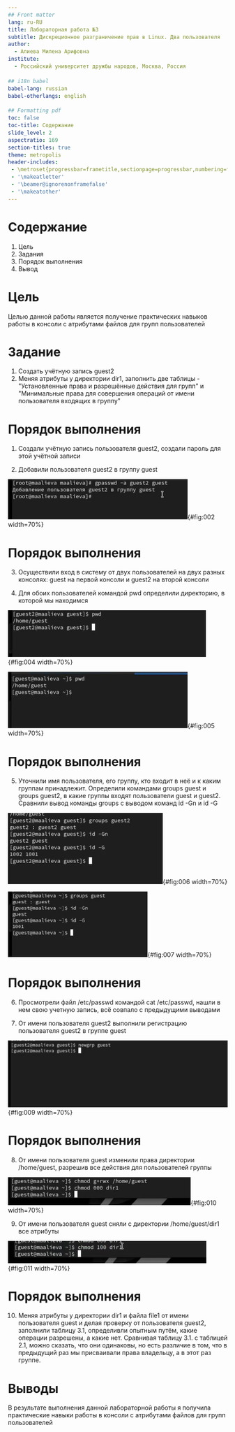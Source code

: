 ```yaml
---
## Front matter
lang: ru-RU
title: Лабораторная работа №3
subtitle: Дискреционное разграничение прав в Linux. Два пользователя
author:
  - Алиева Милена Арифовна
institute:
  - Российский университет дружбы народов, Москва, Россия

## i18n babel
babel-lang: russian
babel-otherlangs: english

## Formatting pdf
toc: false
toc-title: Содержание
slide_level: 2
aspectratio: 169
section-titles: true
theme: metropolis
header-includes:
 - \metroset{progressbar=frametitle,sectionpage=progressbar,numbering=fraction}
 - '\makeatletter'
 - '\beamer@ignorenonframefalse'
 - '\makeatother'
---
```


# Содержание 

1. Цель
2. Задания
3. Порядок выполнения
4. Вывод

# Цель

Целью данной работы является получение практических навыков работы в консоли с атрибутами файлов для групп пользователей

# Задание

1. Создать учётную запись guest2
2. Меняя атрибуты у директории dir1, заполнить две таблицы - "Установленные права и разрешённые действия для групп" и "Минимальные права для совершения операций от имени пользователя входящих в группу"

# Порядок выполнения

1. Cоздали учётную запись пользователя guest2, создали пароль для этой учётной записи 

2. Добавили пользователя guest2 в группу guest 

![Вход в систему от имени пользователя guest](image/2.jpg){#fig:002 width=70%}

# Порядок выполнения

3. Осуществили вход в систему от двух пользователей на двух разных консолях: guest на первой консоли и guest2 на второй консоли

4. Для обоих пользователей командой pwd определили директорию, в которой мы находимся 

![Команда pwd для guest2](image/4.jpg){#fig:004 width=70%}

![Команда pwd для guest](image/5.jpg){#fig:005 width=70%}

# Порядок выполнения

5. Уточнили имя пользователя, его группу, кто входит в неё и к каким группам принадлежит. Определили командами groups guest и groups guest2, в какие группы входят пользователи guest и guest2. Сравнили вывод команды groups с выводом команд id -Gn и id -G

![Указанные команды для guest2](image/6.jpg){#fig:006 width=70%}

![Указанные команды для guest](image/7.jpg){#fig:007 width=70%}

# Порядок выполнения

6. Просмотрели файл /etc/passwd командой cat /etc/passwd, нашли в нем свою учетную запись, всё совпало с предыдущими выводами 

7. От имени пользователя guest2 выполнили регистрацию пользователя guest2 в группе guest 

![Команда newgrp guest](image/9.jpg){#fig:009 width=70%}

# Порядок выполнения

8. От имени пользователя guest изменили права директории /home/guest, разрешив все действия для пользователей группы 

![Команда chmod g+rwx /home/guest](image/10.jpg){#fig:010 width=70%}

9. От имени пользователя guest сняли с директории /home/guest/dir1 все атрибуты 

![Команда chmod 000 dir1](image/11.jpg){#fig:011 width=70%} 

# Порядок выполнения

10. Меняя атрибуты у директории dir1 и файла file1 от имени пользователя guest и делая проверку от пользователя guest2, заполнили таблицу 3.1, определивли опытным путём, какие операции разрешены, а какие нет. Сравнивая таблицу 3.1. с таблицей 2.1, можно сказать, что они одинаковы, но есть различие в том, что в предыдущий раз мы присваивали права владельцу, а в этот раз группе.

# Выводы

В результате выполнения данной лабораторной работы я получила практические навыки работы в консоли с атрибутами файлов для групп пользователей
